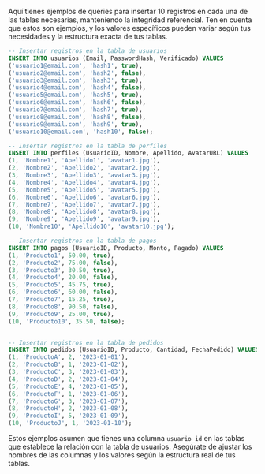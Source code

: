 Aquí tienes ejemplos de queries para insertar 10 registros en cada una de las tablas necesarias, manteniendo la integridad referencial. Ten en cuenta que estos son ejemplos, y los valores específicos pueden variar según tus necesidades y la estructura exacta de tus tablas.

```sql
-- Insertar registros en la tabla de usuarios
INSERT INTO usuarios (Email, PasswordHash, Verificado) VALUES
('usuario1@email.com', 'hash1', true),
('usuario2@email.com', 'hash2', false),
('usuario3@email.com', 'hash3', true),
('usuario4@email.com', 'hash4', false),
('usuario5@email.com', 'hash5', true),
('usuario6@email.com', 'hash6', false),
('usuario7@email.com', 'hash7', true),
('usuario8@email.com', 'hash8', false),
('usuario9@email.com', 'hash9', true),
('usuario10@email.com', 'hash10', false);

-- Insertar registros en la tabla de perfiles
INSERT INTO perfiles (UsuarioID, Nombre, Apellido, AvatarURL) VALUES
(1, 'Nombre1', 'Apellido1', 'avatar1.jpg'),
(2, 'Nombre2', 'Apellido2', 'avatar2.jpg'),
(3, 'Nombre3', 'Apellido3', 'avatar3.jpg'),
(4, 'Nombre4', 'Apellido4', 'avatar4.jpg'),
(5, 'Nombre5', 'Apellido5', 'avatar5.jpg'),
(6, 'Nombre6', 'Apellido6', 'avatar6.jpg'),
(7, 'Nombre7', 'Apellido7', 'avatar7.jpg'),
(8, 'Nombre8', 'Apellido8', 'avatar8.jpg'),
(9, 'Nombre9', 'Apellido9', 'avatar9.jpg'),
(10, 'Nombre10', 'Apellido10', 'avatar10.jpg');

-- Insertar registros en la tabla de pagos
INSERT INTO pagos (UsuarioID, Producto, Monto, Pagado) VALUES
(1, 'Producto1', 50.00, true),
(2, 'Producto2', 75.00, false),
(3, 'Producto3', 30.50, true),
(4, 'Producto4', 20.00, false),
(5, 'Producto5', 45.75, true),
(6, 'Producto6', 60.00, false),
(7, 'Producto7', 15.25, true),
(8, 'Producto8', 90.50, false),
(9, 'Producto9', 25.00, true),
(10, 'Producto10', 35.50, false);


-- Insertar registros en la tabla de pedidos
INSERT INTO pedidos (UsuarioID, Producto, Cantidad, FechaPedido) VALUES
(1, 'ProductoA', 2, '2023-01-01'),
(2, 'ProductoB', 1, '2023-01-02'),
(3, 'ProductoC', 3, '2023-01-03'),
(4, 'ProductoD', 2, '2023-01-04'),
(5, 'ProductoE', 4, '2023-01-05'),
(6, 'ProductoF', 1, '2023-01-06'),
(7, 'ProductoG', 3, '2023-01-07'),
(8, 'ProductoH', 2, '2023-01-08'),
(9, 'ProductoI', 5, '2023-01-09'),
(10, 'ProductoJ', 1, '2023-01-10');

```

Estos ejemplos asumen que tienes una columna `usuario_id` en las tablas que establece la relación con la tabla de usuarios. Asegúrate de ajustar los nombres de las columnas y los valores según la estructura real de tus tablas.